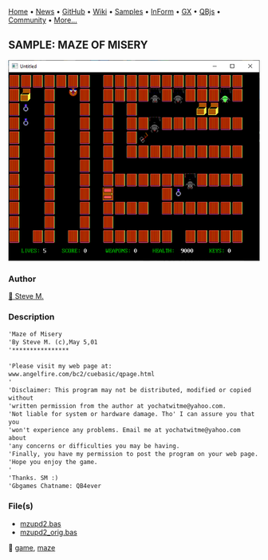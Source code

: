 [Home](https://qb64.com) • [News](../../news.md) • [GitHub](https://github.com/QB64Official/qb64) • [Wiki](wiki.md) • [Samples](../../samples.md) • [InForm](../../inform.md) • [GX](../../gx.md) • [QBjs](../../qbjs.md) • [Community](../../community.md) • [More...](../../more.md)

## SAMPLE: MAZE OF MISERY

![screenshot.png](img/screenshot.png)

### Author

[🐝 Steve M.](../steve-m..md) 

### Description

```text
'Maze of Misery
'By Steve M. (c),May 5,01
'****************

'Please visit my web page at:  www.angelfire.com/bc2/cuebasic/qpage.html
'
'Disclaimer: This program may not be distributed, modified or copied without
'written permission from the author at yochatwitme@yahoo.com.
'Not liable for system or hardware damage. Tho' I can assure you that you
'won't experience any problems. Email me at yochatwitme@yahoo.com about
'any concerns or difficulties you may be having.
'Finally, you have my permission to post the program on your web page.
'Hope you enjoy the game.
'
'Thanks. SM :)
'Gbgames Chatname: QB4ever
```

### File(s)

* [mzupd2.bas](src/mzupd2.bas)
* [mzupd2_orig.bas](src/mzupd2_orig.bas)

🔗 [game](../game.md), [maze](../maze.md)
